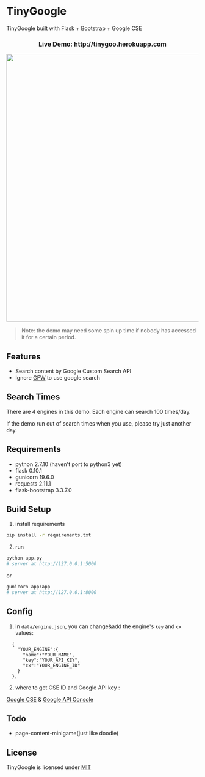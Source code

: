 # TinyGoogle

TinyGoogle built with Flask + Bootstrap + Google CSE

<h3 align="center">Live Demo: http://tinygoo.herokuapp.com</h3>

<p align="center">
  <a href="http://tinygoo.herokuapp.com/" target="\_blank">
    <img src="https://github.com/yrq110/TinyGoogle/blob/master/static/images/readme/demo.png" width="700px">
  </a>
</p>

> Note: the demo may need some spin up time if nobody has accessed it for a certain period.

## Features

* Search content by Google Custom Search API
* Ignore [GFW](https://en.wikipedia.org/wiki/Great_Firewall) to use google search

## Search Times

There are 4 engines in this demo. Each engine can search 100 times/day.

If the demo run out of search times when you use, please try just another day.

## Requirements

* python 2.7.10 (haven't port to python3 yet)
* flask 0.10.1
* gunicorn 19.6.0
* requests 2.11.1
* flask-bootstrap 3.3.7.0

## Build Setup

1. install requirements

  ```bash
  pip install -r requirements.txt
  ```
2. run

  ```bash
  python app.py
  # server at http://127.0.0.1:5000
  ```
  or

  ```bash
  gunicorn app:app  
  # server at http://127.0.0.1:8000
  ```

## Config

1. in `data/engine.json`, you can change&add the engine's `key` and `cx` values:

  ```
    {
      "YOUR_ENGINE":{
        "name":"YOUR_NAME",
        "key":"YOUR_API_KEY",
        "cx":"YOUR_ENGINE_ID"
      }
    },
  ```
2. where to get CSE ID and Google API key :

  [Google CSE](https://cse.google.com/) & [Google API Console](https://console.developers.google.com/)

## Todo

* page-content-minigame(just like doodle)

## License

TinyGoogle is licensed under [MIT](http://opensource.org/licenses/MIT)
